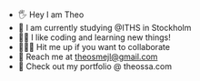 
- 🖐 Hey I am Theo 
- 🌁 I am currently studying @ITHS in Stockholm 
- 👨‍💻 I like coding and learning new things!
- 🏄🏻‍♂️ Hit me up if you want to collaborate
- 💯 Reach me at theosmejl@gmail.com
- 👾 Check out my portfolio @ theossa.com
    
<!--
**Kalibercoder/Kalibercoder** is a ✨ _special_ ✨ repository because its `README.md` (this file) appears on your GitHub profile.
-->
